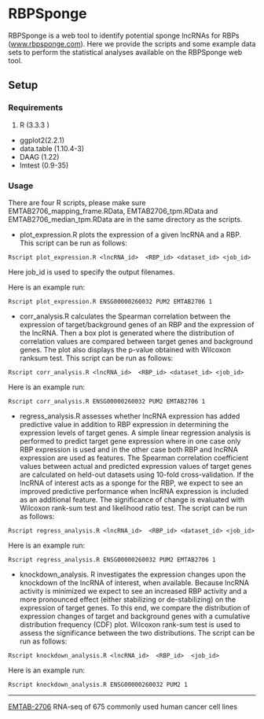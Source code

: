 # RBPSponge

RBPSponge is a web tool to identify potential sponge lncRNAs for RBPs (www.rbpsponge.com). Here we provide the scripts and some example data sets to perform the statistical analyses available on the RBPSponge web tool.

## Setup

### Requirements
1. R (3.3.3 )
* ggplot2(2.2.1)
* data.table (1.10.4-3)
* DAAG (1.22)
* lmtest (0.9-35)

### Usage

There are four  R scripts, please make sure EMTAB2706_mapping_frame.RData, EMTAB2706_tpm.RData and EMTAB2706_median_tpm.RData are in the same directory as the scripts.  

* plot_expression.R plots the expression of a given lncRNA and a RBP. 	This script can be run as follows:

```	
Rscript plot_expression.R <lncRNA_id>  <RBP_id> <dataset_id> <job_id>
```

Here job_id is used to specify the output filenames. 

Here is an example run:

``` 
Rscript plot_expression.R ENSG00000260032 PUM2 EMTAB2706 1
```

* corr_analysis.R calculates the Spearman correlation between the expression of target/background genes of an RBP and the expression of the lncRNA. Then a box plot is generated where the distribution of correlation values are compared between target genes and background genes. The plot also displays the p-value obtained with Wilcoxon ranksum test. This script can be run as follows:
``` 
Rscript corr_analysis.R <lncRNA_id>  <RBP_id> <dataset_id> <job_id>
``` 
Here is an example run:
``` 
Rscript corr_analysis.R ENSG00000260032 PUM2 EMTAB2706 1
``` 
	
* regress_analysis.R assesses whether  lncRNA expression has added predictive value in addition to RBP expression in determining the expression levels of target genes. A simple linear regression analysis is performed to predict target gene expression where in one case only RBP expression is used and in the other case both RBP and lncRNA expression are used as features. The Spearman correlation coefficient values between actual and predicted expression values of target genes are calculated on held-out datasets using 10-fold cross-validation. If the lncRNA of interest acts as a sponge for the RBP, we expect to see an improved predictive performance when lncRNA expression is included as an additional feature. The significance of change is evaluated with Wilcoxon rank-sum test and likelihood ratio test. The script can be run as follows:

```
Rscript regress_analysis.R <lncRNA_id>  <RBP_id> <dataset_id> <job_id>
```

Here is an example run:

```
Rscript regress_analysis.R ENSG00000260032 PUM2 EMTAB2706 1
```

* knockdown_analysis. R investigates the expression changes upon the  knockdown of the lncRNA of interest, when available. Because lncRNA activity is minimized we expect to see an increased RBP activity and a more pronounced effect (either stabilizing or de-stabilizing) on the expression of target genes. To this end, we compare the distribution of expression changes of target and background genes with a cumulative distribution frequency (CDF) plot.  Wilcoxon rank-sum test is used to assess the significance between the two distributions. The script can be run as follows:

```
Rscript knockdown_analysis.R <lncRNA_id>  <RBP_id>  <job_id>
```

Here is an example run:
```
Rscript knockdown_analysis.R ENSG00000260032 PUM2 1
```

--------------

[EMTAB-2706](https://www.ebi.ac.uk/arrayexpress/experiments/E-MTAB-2706/) RNA-seq of 675 commonly used human cancer cell lines
